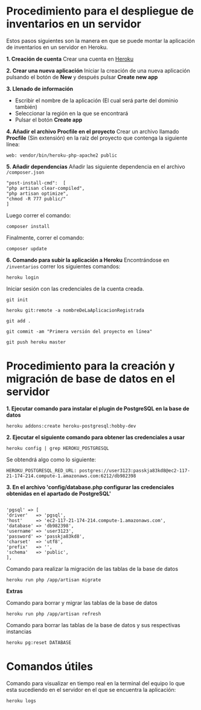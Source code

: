 # Procedimiento para el despliegue de inventarios en un servidor

Estos pasos siguientes son la manera en que se puede montar la aplicación de inventarios en un servidor en Heroku.

**1. Creación de cuenta**
Crear una cuenta en [Heroku](https://www.heroku.com/)

**2. Crear una nueva aplicación**
Iniciar la creación de una nueva aplicación pulsando el botón de **New** y después pulsar **Create new app**

**3. Llenado de información**
- Escribir el nombre de la aplicación (El cual será parte del dominio también)
- Seleccionar la región en la que se encontrará
- Pulsar el botón **Create app**

**4. Añadir el archivo Procfile en el  proyecto**
Crear un archivo llamado **Procfile** (Sin extensión) en la raíz del proyecto que contenga la siguiente línea:
```
web: vendor/bin/heroku-php-apache2 public
```

**5. Añadir dependencias**
Añadir las siguiente dependencia en el archivo ```/composer.json```
```
"post-install-cmd":  [
"php artisan clear-compiled",
"php artisan optimize",
"chmod -R 777 public/"
]
```
Luego correr el comando:
```
composer install
```
Finalmente, correr el comando:
```
composer update
```

**6. Comando para subir la aplicación a Heroku**
Encontrándose en ```/inventarios``` correr los siguientes comandos:
```
heroku login
```
Iniciar sesión con las credenciales de la cuenta creada.

```
git init
```

```
heroku git:remote -a nombreDeLaAplicacionRegistrada
```
 
```
git add .
```

```
git commit -am "Primera versión del proyecto en línea"
```

```
git push heroku master
```

# Procedimiento para la creación y migración de base de datos en el servidor

**1. Ejecutar comando para instalar el plugin de PostgreSQL en la base de datos**

```
heroku addons:create heroku-postgresql:hobby-dev
```

**2. Ejecutar el siguiente comando para obtener las credenciales a usar**

```
heroku config | grep HEROKU_POSTGRESQL
```

Se obtendrá algo como lo siguiente:

```
HEROKU_POSTGRESQL_RED_URL: postgres://user3123:passkja83kd8@ec2-117-21-174-214.compute-1.amazonaws.com:6212/db982398
```

**3. En el archivo 'config/database.php configurar las credenciales obtenidas en el apartado de PostgreSQL'**

```

'pgsql' => [
'driver'   => 'pgsql',
'host'     => 'ec2-117-21-174-214.compute-1.amazonaws.com',
'database' => 'db982398',
'username' => 'user3123',
'password' => 'passkja83kd8',
'charset'  => 'utf8',
'prefix'   => '',
'schema'   => 'public',
],
```

Comando para realizar la migración de las tablas de la base de datos

```
heroku run php /app/artisan migrate
```

**Extras**

Comando para borrar y migrar las tablas de la base de datos

```
heroku run php /app/artisan refresh
```

Comando para borrar las tablas de la base de datos y sus respectivas instancias

```
heroku pg:reset DATABASE
````

# Comandos útiles

Comando para visualizar en tiempo real en la terminal del equipo lo que esta sucediendo en el servidor en el que se encuentra la aplicación:

```
heroku logs
```